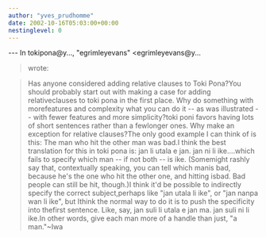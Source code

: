 ```yaml
---
author: "yves_prudhomme"
date: 2002-10-16T05:03:00+00:00
nestinglevel: 0
---
```

\---
 In tokipona@y..., "egrimleyevans" <egrimleyevans@y...
> wrote:

> Has anyone considered adding relative clauses to Toki Pona?You should probably start out with making a case for adding relativeclauses to toki pona in the first place. Why do something with morefeatures and complexity what you can do it --
 as was illustrated --
with fewer features and more simplicity?toki poni favors having lots of short sentences rather than a fewlonger ones. Why make an exception for relative clauses?The only good example I can think of is this: The man who hit the other man was bad.I think the best translation for this in toki pona is: jan li utala e jan. jan ni li ike....which fails to specify which man --
 if not both --
 is ike. (Somemight rashly say that, contextually speaking, you can tell which manis bad, because he's the one who hit the other one, and hitting isbad. Bad people can still be hit, though.)I think it'd be possible to indirectly specify the correct subject,perhaps like "jan utala li ike", or "jan nanpa wan li ike", but Ithink the normal way to do it is to push the specificity into thefirst sentence. Like, say, jan suli li utala e jan ma. jan suli ni li ike.In other words, give each man more of a handle than just, "a man."~Iwa